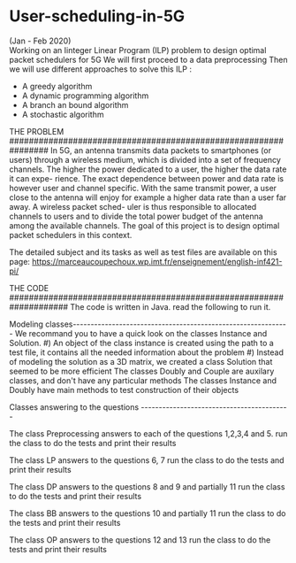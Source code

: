 # User-scheduling-in-5G
(Jan - Feb 2020)  
Working on an Iinteger Linear Program (ILP) problem to design optimal packet schedulers for 5G 
We will first proceed to a data preprocessing
Then we will use different approaches to solve this ILP :
- A greedy algorithm
- A dynamic programming algorithm
- A branch an bound algorithm
- A stochastic algorithm

THE PROBLEM ################################################################
In 5G, an antenna transmits data packets to smartphones (or users) through a
wireless medium, which is divided into a set of frequency channels.
The higher the power dedicated to a user, the higher the data rate it can expe-
rience. The exact dependence between power and data rate is however user and
channel specific. With the same transmit power, a user close to the antenna will
enjoy for example a higher data rate than a user far away. A wireless packet sched-
uler is thus responsible to allocated channels to users and to divide the total power
budget of the antenna among the available channels. The goal of this project is to
design optimal packet schedulers in this context.

The detailed subject and its tasks as well as test files are available on this page:
https://marceaucoupechoux.wp.imt.fr/enseignement/english-inf421-pi/


THE CODE ####################################################################
The code is written in Java. read the following to run it.

Modeling classes-------------------------------------------------------------
We recommand you to have a quick look on the classes Instance and Solution.
#) An object of the class instance is created using the path to a test file,
   it contains all the needed information about the problem
#) Instead of modeling the solution as a 3D matrix, we created a class Solution
   that seemed to be more efficient
The classes Doubly and Couple are auxilary classes, and don't have any particular methods
The classes Instance and Doubly have main methods to test construction of their objects

Classes answering to the questions ------------------------------------------

The class Preprocessing answers to each of the questions 1,2,3,4 and 5.
run the class to do the tests and print their results

The class LP answers to the questions 6, 7
run the class to do the tests and print their results

The class DP answers to the questions 8 and 9 and partially 11
run the class to do the tests and print their results

The class BB answers to the questions 10 and partially 11
run the class to do the tests and print their results

The class OP answers to the questions 12 and 13
run the class to do the tests and print their results
